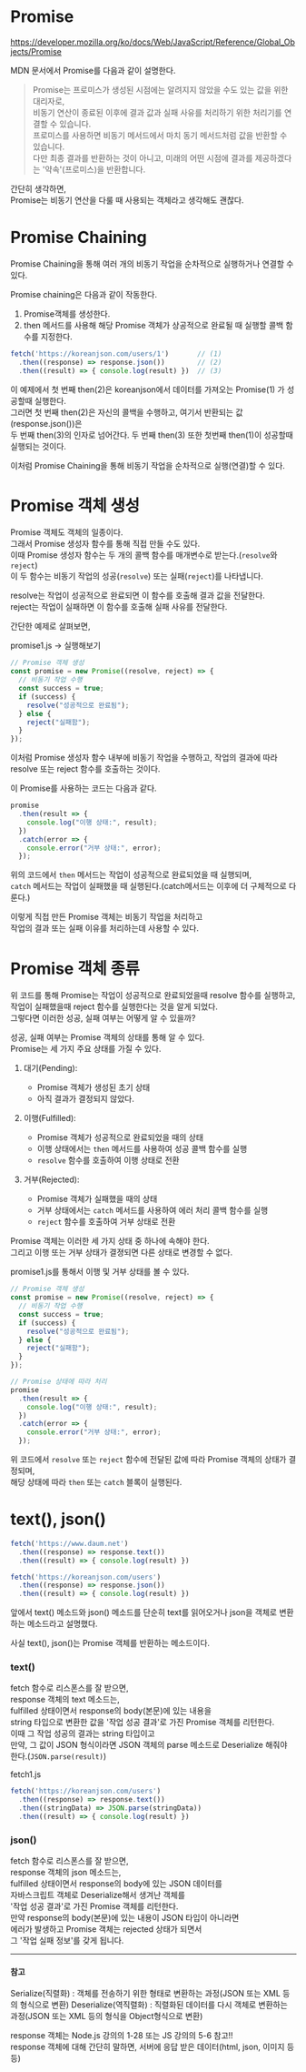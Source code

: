 
# Promise

https://developer.mozilla.org/ko/docs/Web/JavaScript/Reference/Global_Objects/Promise

MDN 문서에서 Promise를 다음과 같이 설명한다.

> Promise는 프로미스가 생성된 시점에는 알려지지 않았을 수도 있는 값을 위한 대리자로,  
> 비동기 연산이 종료된 이후에 결과 값과 실패 사유를 처리하기 위한 처리기를 연결할 수 있습니다.  
> 프로미스를 사용하면 비동기 메서드에서 마치 동기 메서드처럼 값을 반환할 수 있습니다.  
> 다만 최종 결과를 반환하는 것이 아니고, 미래의 어떤 시점에 결과를 제공하겠다는 '약속'(프로미스)을 반환합니다.

간단히 생각하면,  
Promise는 비동기 연산을 다룰 때 사용되는 객체라고 생각해도 괜찮다.  

# Promise Chaining

Promise Chaining을 통해 여러 개의 비동기 작업을 순차적으로 실행하거나 연결할 수 있다.  

Promise chaining은 다음과 같이 작동한다.  

1. Promise객체를 생성한다.
2. then 메서드를 사용해 해당 Promise 객체가 상공적으로 완료될 때 실행할 콜백 함수를 지정한다.  

```javascript
fetch('https://koreanjson.com/users/1')       // (1)
  .then((response) => response.json())        // (2)
  .then((result) => { console.log(result) })  // (3)
```
이 예제에서 첫 번째 then(2)은 koreanjson에서 데이터를 가져오는 Promise(1) 가 성공할때 실행한다.  
그러면 첫 번째 then(2)은 자신의 콜백을 수행하고, 여기서 반환되는 값(response.json())은   
두 번째 then(3)의 인자로 넘어간다. 두 번째 then(3) 또한 첫번째 then(1)이 성공할때 실행되는 것이다.  

이처럼 Promise Chaining을 통해 비동기 작업을 순차적으로 실행(연결)할 수 있다.

# Promise 객체 생성
Promise 객체도 객체의 일종이다.  
그래서 Promise 생성자 함수를 통해 직접 만들 수도 있다.  
이때 Promise 생성자 함수는 두 개의 콜백 함수를 매개변수로 받는다.(`resolve`와 `reject`)   
이 두 함수는 비동기 작업의 성공(`resolve`) 또는 실패(`reject`)를 나타냅니다.    

resolve는 작업이 성공적으로 완료되면 이 함수를 호출해 결과 값을 전달한다.  
reject는 작업이 실패하면 이 함수를 호출해 실패 사유를 전달한다.  

간단한 예제로 살펴보면,  

promise1.js -> 실행해보기
```javascript
// Promise 객체 생성
const promise = new Promise((resolve, reject) => {
  // 비동기 작업 수행
  const success = true;
  if (success) {
    resolve("성공적으로 완료됨");
  } else {
    reject("실패함");
  }
});
```
이처럼 Promise 생성자 함수 내부에 비동기 작업을 수행하고, 작업의 결과에 따라 resolve 또는 reject 함수를 호출하는 것이다.  

이 Promise를 사용하는 코드는 다음과 같다.  
```javascript
promise
  .then(result => {
    console.log("이행 상태:", result);
  })
  .catch(error => {
    console.error("거부 상태:", error);
  });
```
위의 코드에서 `then` 메서드는 작업이 성공적으로 완료되었을 때 실행되며,   
`catch` 메서드는 작업이 실패했을 때 실행된다.(catch메서드는 이후에 더 구체적으로 다룬다.)

이렇게 직접 만든 Promise 객체는 비동기 작업을 처리하고  
작업의 결과 또는 실패 이유를 처리하는데 사용할 수 있다.  

# Promise 객체 종류
위 코드를 통해 Promise는 작업이 성공적으로 완료되었을때 resolve 함수를 실행하고,  
작업이 실패했을때 reject 함수를 실행한다는 것을 알게 되었다.  
그렇다면 이러한 성공, 실패 여부는 어떻게 알 수 있을까?

성공, 실패 여부는 Promise 객체의 상태를 통해 알 수 있다.  
Promise는 세 가지 주요 상태를 가질 수 있다.  

1. 대기(Pending):
   - Promise 객체가 생성된 초기 상태
   - 아직 결과가 결정되지 않았다.

2. 이행(Fulfilled):
   - Promise 객체가 성공적으로 완료되었을 때의 상태
   - 이행 상태에서는 `then` 메서드를 사용하여 성공 콜백 함수를 실행
   - `resolve` 함수를 호출하여 이행 상태로 전환

3. 거부(Rejected):
   - Promise 객체가 실패했을 때의 상태
   - 거부 상태에서는 `catch` 메서드를 사용하여 에러 처리 콜백 함수를 실행
   - `reject` 함수를 호출하여 거부 상태로 전환

Promise 객체는 이러한 세 가지 상태 중 하나에 속해야 한다.  
그리고 이행 또는 거부 상태가 결졍되면 다른 상태로 변경할 수 없다.  

promise1.js를 통해서 이행 및 거부 상태를 볼 수 있다.

```javascript
// Promise 객체 생성
const promise = new Promise((resolve, reject) => {
  // 비동기 작업 수행
  const success = true;
  if (success) {
    resolve("성공적으로 완료됨");
  } else {
    reject("실패함");
  }
});

// Promise 상태에 따라 처리
promise
  .then(result => {
    console.log("이행 상태:", result);
  })
  .catch(error => {
    console.error("거부 상태:", error);
  });
```
위 코드에서 `resolve` 또는 `reject` 함수에 전달된 값에 따라 Promise 객체의 상태가 결정되며,  
해당 상태에 따라 `then` 또는 `catch` 블록이 실행된다.

# text(), json()

```javascript
fetch('https://www.daum.net')
  .then((response) => response.text())
  .then((result) => { console.log(result) })
```

```javascript
fetch('https://koreanjson.com/users')
  .then((response) => response.json())
  .then((result) => { console.log(result) })
```

앞에서 text() 메소드와 json() 메소드를 단순히 text를 읽어오거나 json을 객체로 변환하는 메소드라고 설명했다.  

사실 text(), json()는 Promise 객체를 반환하는 메소드이다.

### text()
fetch 함수로 리스폰스를 잘 받으면,  
response 객체의 text 메소드는,  
fulfilled 상태이면서 response의 body(본문)에 있는 내용을  
string 타입으로 변환한 값을 '작업 성공 결과'로 가진 Promise 객체를 리턴한다.  
이때 그 작업 성공의 결과는 string 타입이고   
만약, 그 값이 JSON 형식이라면 JSON 객체의 parse 메소드로 Deserialize 해줘야 한다.(`JSON.parse(result)`)

fetch1.js
```javascript
fetch('https://koreanjson.com/users')
  .then((response) => response.text())
  .then((stringData) => JSON.parse(stringData))
  .then((result) => { console.log(result) })
```

### json()
fetch 함수로 리스폰스를 잘 받으면,  
response 객체의 json 메소드는,  
fulfilled 상태이면서 response의 body에 있는 JSON 데이터를  
자바스크립트 객체로 Deserialize해서 생겨난 객체를  
'작업 성공 결과'로 가진 Promise 객체를 리턴한다.  
만약 response의 body(본문)에 있는 내용이 JSON 타입이 아니라면  
에러가 발생하고 Promise 객체는 rejected 상태가 되면서  
그 '작업 실패 정보'를 갖게 됩니다.

---
#### 참고
Serialize(직렬화) : 객체를 전송하기 위한 형태로 변환하는 과정(JSON 또는 XML 등의 형식으로 변환)
Deserialize(역직렬화) : 직렬화된 데이터를 다시 객체로 변환하는 과정(JSON 또는 XML 등의 형식을 Object형식으로 변환)

response 객체는 Node.js 강의의 1-28 또는 JS 강의의 5-6 참고!!  
response 객체에 대해 간단히 말하면, 서버에 응답 받은 데이터(html, json, 이미지 등등)

